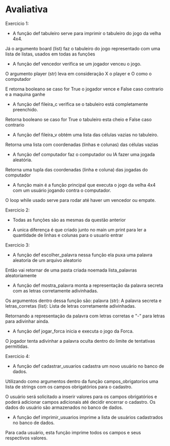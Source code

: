 # Avaliativa

Exercicio 1:

- A função def tabuleiro serve para imprimir o tabuleiro do jogo da velha 4x4.

Já o argumento board (list) faz o tabuleiro do jogo representado com uma lista de listas, usados em todas as funções

- A função def vencedor verifica se um jogador venceu o jogo.

O argumento player (str) leva em consideração X o player e O como o computador

E retorna booleano se caso for True o jogador vence e False caso contrario e a maquina ganhe

- A função def fileira_c verifica se o tabuleiro está completamente preenchido.

Retorna booleano se caso for True o tabuleiro esta cheio e False caso contrario

- A função def fileira_v obtém uma lista das células vazias no tabuleiro.

Retorna uma lista com coordenadas (linhas e colunas) das células vazias

- A função def computador faz o computador ou IA fazer uma jogada aleatória.

Retorna uma tupla das coordenadas (linha e coluna) das jogadas do computador 

- A função main é a função principal que executa o jogo da velha 4x4 com um usuário jogando contra o computador.

O loop while usado serve para rodar até haver um vencedor ou empate.


Exercicio 2:

- Todas as funções são as mesmas da questão anterior

- A unica diferença é que criado junto no main um print para ler a quantidade de linhas e colunas para o usuario entrar


Exercicio 3:

- A função def escolher_palavra nessa função ela puxa uma palavra aleatoria de um arquivo aleatorio

Então vai retornar de uma pasta criada noemada lista_palavras aleatoriamente 

- A função def mostra_palavra monta a representação da palavra secreta com as letras corretamente adivinhadas.

Os argumentos dentro dessa função são: palavra (str): A palavra secreta e letras_corretas (list): Lista de letras corretamente adivinhadas.

Retornando a representação da palavra com letras corretas e "-" para letras para adivinhar ainda.

- A função def jogar_forca inicia e executa o jogo da Forca.

O jogador tenta adivinhar a palavra oculta dentro do limite de tentativas permitidas.


Exercicio 4:

- A função def cadastrar_usuarios cadastra um novo usuário no banco de dados.

Utilizando como argumentos dentro da função campos_obrigatorios uma lista de strings com os campos obrigatórios para o cadastro.
    
O usuário será solicitado a inserir valores para os campos obrigatórios e poderá adicionar campos adicionais até decidir encerrar o cadastro. Os dados do usuário são armazenados no banco de dados.

- A função def imprimir_usuarios imprime a lista de usuários cadastrados no banco de dados.

Para cada usuário, esta função imprime todos os campos e seus respectivos valores.    
